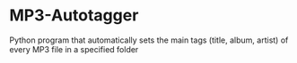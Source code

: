 # MP3-Autotagger
Python program that automatically sets the main tags (title, album, artist) of every MP3 file in a specified folder
